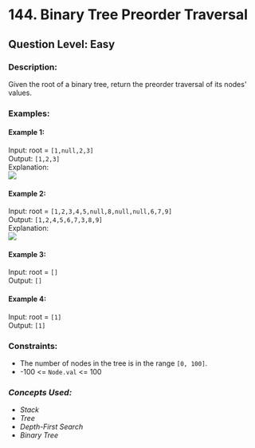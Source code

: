 # 144. Binary Tree Preorder Traversal
## Question Level: Easy
### Description:
Given the root of a binary tree, return the preorder traversal of its nodes' values.

### Examples:
#### Example 1:

Input: root = `[1,null,2,3]`  
Output: `[1,2,3]`  
Explanation:  
<img src="https://assets.leetcode.com/uploads/2024/08/29/screenshot-2024-08-29-202743.png"><br>

#### Example 2:

Input: root = `[1,2,3,4,5,null,8,null,null,6,7,9]`  
Output: `[1,2,4,5,6,7,3,8,9]`  
Explanation:  
<img src="https://assets.leetcode.com/uploads/2024/08/29/tree_2.png"><br>

#### Example 3:

Input: root = `[]`  
Output: `[]`  

#### Example 4:

Input: root = `[1]`  
Output: `[1]`

### Constraints:

- The number of nodes in the tree is in the range `[0, 100]`.
- -100 <= `Node.val` <= 100

### <i>Concepts Used:
- Stack
- Tree
- Depth-First Search
- Binary Tree </i>

  